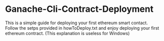 # Ganache-Cli-Contract-Deployment
This is a simple guide for deploying your first ethereum smart contact. Follow the setps provided in howToDeploy.txt 
and enjoy deploying your first ethereum contract. (This explanation is useless for Windows)
